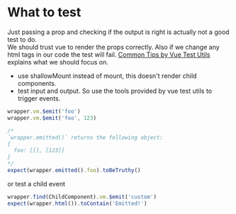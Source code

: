 # What to test

Just passing a prop and checking if the output is right is actually not a good test to do.  
We should trust vue to render the props correctly. Also if we change any html tags in our code the test will fail.
[Common Tips by Vue Test Utils](https://vue-test-utils.vuejs.org/guides/common-tips.html) explains what we should focus on.

- use shallowMount instead of mount, this doesn't render child components.
- test input and output. So use the tools provided by vue test utils to trigger events.

```js
wrapper.vm.$emit('foo')
wrapper.vm.$emit('foo', 123)

/*
`wrapper.emitted()` returns the following object:
{
  foo: [[], [123]]
}
*/
expect(wrapper.emitted().foo).toBeTruthy()
```

or test a child event

```js
wrapper.find(ChildComponent).vm.$emit('custom')
expect(wrapper.html()).toContain('Emitted!')
```
